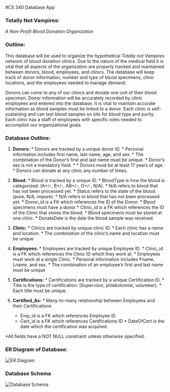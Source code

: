 #CS 340 Database App

### Totally Not Vampires: 
*A Non-Profit Blood Donation Organization*

### Outline:
  This database will be used to organize the hypothetical *Totally not Vampires* network of blood donation clinics. Due to the nature of the medical field it is vital that all aspects of the organization are properly tracked and maintained between donors, blood, employees, and clinics. The database will keep track of donor information, number and type of blood specimens, clinic locations, and the employees needed to manage demand.

  Donors can come to any of our clinics and donate one unit of their blood specimen. Donor information will be accurately recorded by clinic employees and entered into the database. It is vital to maintain accurate information as blood samples must be linked to a donor. Each clinic is self-sustaining and can test blood samples on site for blood type and purity. Each clinic has a staff of employees with specific roles needed to accomplish our organizational goals. 

### Database Outline:
  1.	**Donors:**
    *	Donors are tracked by a unique donor ID.
    *	Personal information includes first name, last name, age, and sex.
      *	The combination of the Donor’s first and last name must be unique.
      *	Donor’s sex is not a mandatory field. * 
    *	Donors must be at least 17 years of age.
    *	Donors can donate at any clinic any number of times.

  2.	**Blood:**
    *	Blood is tracked by a unique ID.
    *	BloodType is how the blood is categorized: (A+/-, B+/-, AB+/-, O+/-, N/A). 
      *	N/A refers to blood that has not been processed yet.
    *	Status refers to the state of the blood: (pure, N/A, impure).
      *	N/A refers to blood that has not been processed yet.
    *	Donor_id is a FK which references the ID of the Donor.
      *	Blood specimens must have a donor
      *	Clinic_id is a FK which references the ID of the Clinic that stores the blood.
      *	Blood specimens must be stored at one clinic.
    *	DonateDate is the date the blood sample was received. 

  3.	**Clinic:**
    *	Clinics are tracked by unique clinic ID.
    *	Each clinic has a name and location.
      *	The combination of the clinic’s name and location must be unique

  4.	**Employees:**
    *	Employees are tracked by unique Employee ID.
    *	Clinic_id is a FK which references the Clinic ID which they work at.
      *	Employees must work at a single Clinic.
    *	Personal information includes Fname, Lname, and sex.
      *	The combination of an employee’s first and last name must be unique

  5.	**Certifications:**
    *	Certifications are tracked by a unique Certification ID.
    *	Title is the type of certification: (Supervisor, phlebotomist, volunteer).
      *	Each title must be unique.

  6. **Certified_As:**
    *	Many-to-many relationship between Employees and their Certifications
      *	Emp_id is a FK which references Employee ID
      *	Cert_id is a FK which references Certifications ID
    *	DateOfCert is the date which the certification was acquired.

*All fields have a NOT NULL constraint unless otherwise specified.

### ER Diagram of Database:

![ER Diagram](https://cloud.githubusercontent.com/assets/14823725/15612104/078a4df4-23f3-11e6-844f-cd5f66cae230.png)

### Database Schema
![Database Schema](https://cloud.githubusercontent.com/assets/14823725/15612103/078a2dd8-23f3-11e6-846d-e5b9ca22b3bf.png)
